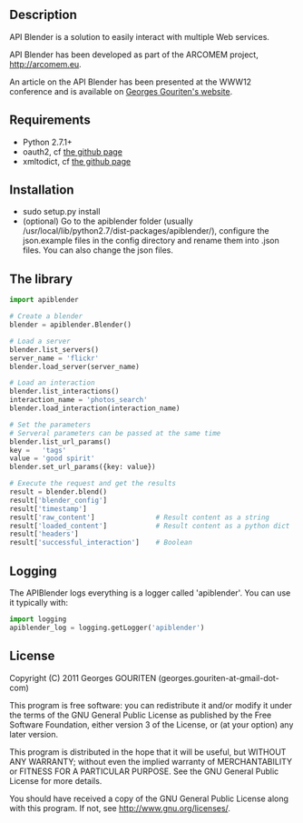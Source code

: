 Description
-------
API Blender is a solution to easily interact with multiple Web services.

API Blender has been developed as part of the
ARCOMEM project, <http://arcomem.eu>.

An article on the API Blender has been presented at the WWW12 conference and
is available on 
[Georges Gouriten's website](http://perso.telecom-paristech.fr/~gouriten/).

Requirements
------------
* Python 2.7.1+
* oauth2, cf [the github page](http://github.com/simplegeo/python-oauth2)
* xmltodict, cf [the github page](http://github.com/martinblech/xmltodict)


Installation
---
* sudo setup.py install
* (optional) Go to the apiblender folder (usually
/usr/local/lib/python2.7/dist-packages/apiblender/), configure the
json.example files in the config directory and rename them into .json files. You can also
change the json files.

The library
---

```python
import apiblender

# Create a blender
blender = apiblender.Blender()

# Load a server
blender.list_servers()
server_name = 'flickr' 
blender.load_server(server_name) 

# Load an interaction 
blender.list_interactions()
interaction_name = 'photos_search'
blender.load_interaction(interaction_name)

# Set the parameters
# Serveral parameters can be passed at the same time
blender.list_url_params()
key =   'tags'
value = 'good spirit'
blender.set_url_params({key: value})

# Execute the request and get the results
result = blender.blend()
result['blender_config']
result['timestamp']
result['raw_content']               # Result content as a string
result['loaded_content']            # Result content as a python dict
result['headers']
result['successful_interaction']    # Boolean
```

Logging
-------

The APIBlender logs everything is a logger called 'apiblender'. You can use
it typically with:

```python
import logging
apiblender_log = logging.getLogger('apiblender')
```

License
-------
Copyright (C) 2011  Georges GOURITEN (georges.gouriten-at-gmail-dot-com)

This program is free software: you can redistribute it and/or modify
it under the terms of the GNU General Public License as published by
the Free Software Foundation, either version 3 of the License, or
(at your option) any later version.

This program is distributed in the hope that it will be useful,
but WITHOUT ANY WARRANTY; without even the implied warranty of
MERCHANTABILITY or FITNESS FOR A PARTICULAR PURPOSE.  See the
GNU General Public License for more details.

You should have received a copy of the GNU General Public License
along with this program.  If not, see <http://www.gnu.org/licenses/>.
